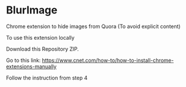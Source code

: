 # BlurImage
Chrome extension to hide images from Quora (To avoid explicit content)

To use this extension locally 

Download this Repository ZIP.

Go to this link:
https://www.cnet.com/how-to/how-to-install-chrome-extensions-manually

Follow the instruction from step 4
